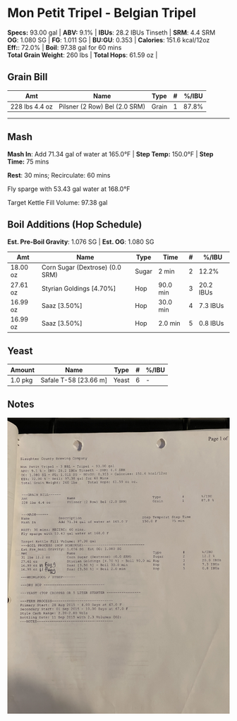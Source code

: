 # Mon Petit Tripel - Belgian Tripel 

**Specs:** 93.00 gal | **ABV:** 9.1%  | **IBUs**: 28.2 IBUs Tinseth  | **SRM**: 4.4 SRM  
**OG**: 1.080 SG  | **FG**: 1.011 SG  | **BU:GU**: 0.353  | **Calories**: 151.6 kcal/12oz  
**Eff:**: 72.0%  | **Boil**: 97.38 gal for 60 mins   
**Total Grain Weight**: 260 lbs  | **Total Hops**: 61.59 oz  | 

## Grain Bill

| Amt            | Name                          | Type  | #   | %/IBU |
| -------------- | ----------------------------- | ----- | --- | ----- |
| 228 lbs 4.4 oz | Pilsner (2 Row) Bel (2.0 SRM) | Grain | 1   | 87.8% |

---

## Mash

**Mash In**: Add 71.34 gal of water at 165.0°F  | **Step Temp:** 150.0°F  | **Step Time:** 75 mins   

**Rest**: 30 mins; Recirculate: 60 mins  

Fly sparge with 53.43 gal water at 168.0°F  

Target Kettle Fill Volume: 97.38 gal

## Boil Additions (Hop Schedule)
**Est. Pre-Boil Gravity**: 1.076 SG  | **Est. OG**: 1.080 SG  

| Amt      | Name                            | Type  | Time     | #   | %/IBU     |
| -------- | ------------------------------- | ----- | -------- | --- | --------- |
| 18.00 oz | Corn Sugar (Dextrose) (0.0 SRM) | Sugar | 2 min    | 2   | 12.2%     |
| 27.61 oz | Styrian Goldings [4.70%]        | Hop   | 90.0 min | 3   | 20.2 IBUs |
| 16.99 oz | Saaz [3.50%]                    | Hop   | 30.0 min | 4   | 7.3 IBUs  |
| 16.99 oz | Saaz [3.50%]                    | Hop   | 2.0 min  | 5   | 0.8 IBUs  |

## Yeast
| Amount  | Name                  | Type  | #   | %/IBU |
| ------- | --------------------- | ----- | --- | ----- |
| 1.0 pkg | Safale T-58 [23.66 m] | Yeast | 6   | -     |


## Notes
![](../assets/media/MonPetit_Tripel.jpg)